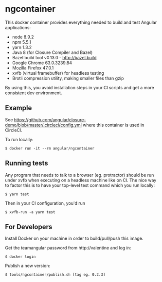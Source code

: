 # ngcontainer

This docker container provides everything needed to build and test Angular applications:

- node 8.9.2
- npm 5.5.1
- yarn 1.3.2
- Java 8 (for Closure Compiler and Bazel)
- Bazel build tool v0.13.0 - http://bazel.build
- Google Chrome 63.0.3239.84
- Mozilla Firefox 47.0.1
- xvfb (virtual framebuffer) for headless testing
- Brotli compression utility, making smaller files than gzip

By using this, you avoid installation steps in your CI scripts and get a more consistent dev environment.

## Example

See https://github.com/angular/closure-demo/blob/master/.circleci/config.yml
where this container is used in CircleCI.

To run locally:

```
$ docker run -it --rm angular/ngcontainer
```

## Running tests

Any program that needs to talk to a browser (eg. protractor) should be run under xvfb when executing on a headless machine like on CI. The nice way to factor this is to have your top-level test command which you run locally:

```
$ yarn test
```

Then in your CI configuration, you'd run

```
$ xvfb-run -a yarn test
```

## For Developers

Install Docker on your machine in order to build/pull/push this image.

Get the teamangular password from http://valentine and log in:

`$ docker login`

Publish a new version:

`$ tools/ngcontainer/publish.sh [tag eg. 0.2.3]`
